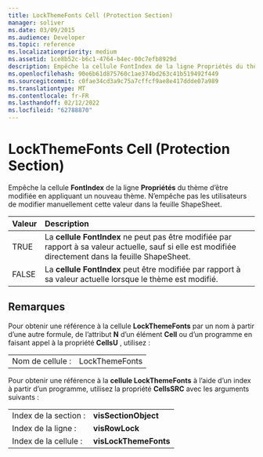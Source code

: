 ```yaml
---
title: LockThemeFonts Cell (Protection Section)
manager: soliver
ms.date: 03/09/2015
ms.audience: Developer
ms.topic: reference
ms.localizationpriority: medium
ms.assetid: 1ce8b52c-b6c1-4764-b4ec-00c7efb8929d
description: Empêche la cellule FontIndex de la ligne Propriétés du thème d’être modifiée en appliquant un nouveau thème. N’empêche pas les utilisateurs de modifier manuellement cette valeur dans la feuille ShapeSheet.
ms.openlocfilehash: 90e6b61d875760c1ae374bd263c41b519492f449
ms.sourcegitcommit: c0fae34cd3a9c75a7cffcf9ae8e417ddde07a989
ms.translationtype: MT
ms.contentlocale: fr-FR
ms.lasthandoff: 02/12/2022
ms.locfileid: "62788870"
---
```

# <a name="lockthemefonts-cell-protection-section"></a>LockThemeFonts Cell (Protection Section)

Empêche la cellule **FontIndex** de la ligne **Propriétés** du thème d’être modifiée en appliquant un nouveau thème. N’empêche pas les utilisateurs de modifier manuellement cette valeur dans la feuille ShapeSheet. 
  
|**Valeur**|**Description**|
|:-----|:-----|
|TRUE  <br/> |La **cellule FontIndex** ne peut pas être modifiée par rapport à sa valeur actuelle, sauf si elle est modifiée directement dans la feuille ShapeSheet. |
|FALSE  <br/> |La **cellule FontIndex** peut être modifiée par rapport à sa valeur actuelle lorsque le thème est modifié. |
   
## <a name="remarks"></a>Remarques

Pour obtenir une référence à la cellule **LockThemeFonts** par un nom à partir d’une autre formule, de l’attribut **N** d’un élément **Cell** ou d’un programme en faisant appel à la propriété **CellsU** , utilisez : 
  
|||
|:-----|:-----|
| Nom de cellule :  <br/> | LockThemeFonts  <br/> |
   
Pour obtenir une référence à la **cellule LockThemeFonts** à l’aide d’un index à partir d’un programme, utilisez la propriété **CellsSRC** avec les arguments suivants : 
  
|||
|:-----|:-----|
| Index de la section :  <br/> |**visSectionObject** <br/> |
| Index de la ligne :  <br/> |**visRowLock** <br/> |
| Index de la cellule :  <br/> |**visLockThemeFonts** <br/> |
   

